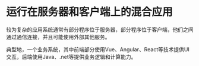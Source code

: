 # 运行在服务器和客户端上的混合应用

较为复杂的应用系统通常有部分程序位于服务器，部分程序位于客户端，他们之间通过通信连接，并且可能使用外部其他服务。

典型地，一个业务系统，其中前端部分使用Vue、Angular、React等技术提供UI交互，后端使用Java、.net等提供业务逻辑和计算能力。